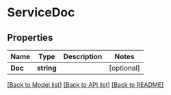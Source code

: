 # ServiceDoc

## Properties
Name | Type | Description | Notes
------------ | ------------- | ------------- | -------------
**Doc** | **string** |  | [optional] 

[[Back to Model list]](../README.md#documentation-for-models) [[Back to API list]](../README.md#documentation-for-api-endpoints) [[Back to README]](../README.md)



